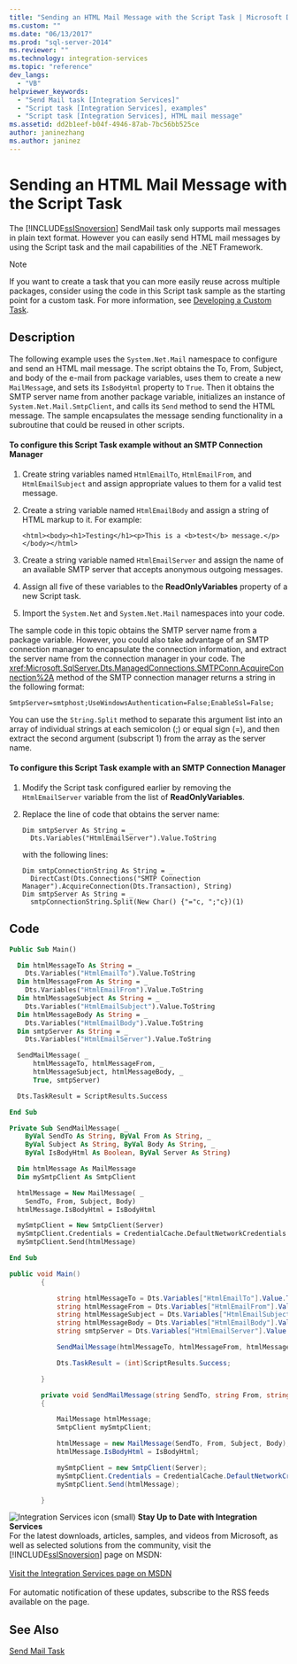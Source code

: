 ```yaml
---
title: "Sending an HTML Mail Message with the Script Task | Microsoft Docs"
ms.custom: ""
ms.date: "06/13/2017"
ms.prod: "sql-server-2014"
ms.reviewer: ""
ms.technology: integration-services
ms.topic: "reference"
dev_langs: 
  - "VB"
helpviewer_keywords: 
  - "Send Mail task [Integration Services]"
  - "Script task [Integration Services], examples"
  - "Script task [Integration Services], HTML mail message"
ms.assetid: dd2b1eef-b04f-4946-87ab-7bc56bb525ce
author: janinezhang
ms.author: janinez
---
```

# Sending an HTML Mail Message with the Script Task
  The [!INCLUDE[ssISnoversion](../../includes/ssisnoversion-md.md)] SendMail task only supports mail messages in plain text format. However you can easily send HTML mail messages by using the Script task and the mail capabilities of the .NET Framework.

> [!NOTE]
>  If you want to create a task that you can more easily reuse across multiple packages, consider using the code in this Script task sample as the starting point for a custom task. For more information, see [Developing a Custom Task](../extending-packages-custom-objects/task/developing-a-custom-task.md).

## Description
 The following example uses the `System.Net.Mail` namespace to configure and send an HTML mail message. The script obtains the To, From, Subject, and body of the e-mail from package variables, uses them to create a new `MailMessag`e, and sets its `IsBodyHtml` property to `True`. Then it obtains the SMTP server name from another package variable, initializes an instance of `System.Net.Mail.SmtpClient`, and calls its `Send` method to send the HTML message. The sample encapsulates the message sending functionality in a subroutine that could be reused in other scripts.

#### To configure this Script Task example without an SMTP Connection Manager

1.  Create string variables named `HtmlEmailTo`, `HtmlEmailFrom`, and `HtmlEmailSubject` and assign appropriate values to them for a valid test message.

2.  Create a string variable named `HtmlEmailBody` and assign a string of HTML markup to it. For example:

    ```
    <html><body><h1>Testing</h1><p>This is a <b>test</b> message.</p></body></html>
    ```

3.  Create a string variable named `HtmlEmailServer` and assign the name of an available SMTP server that accepts anonymous outgoing messages.

4.  Assign all five of these variables to the **ReadOnlyVariables** property of a new Script task.

5.  Import the `System.Net` and `System.Net.Mail` namespaces into your code.

 The sample code in this topic obtains the SMTP server name from a package variable. However, you could also take advantage of an SMTP connection manager to encapsulate the connection information, and extract the server name from the connection manager in your code. The <xref:Microsoft.SqlServer.Dts.ManagedConnections.SMTPConn.AcquireConnection%2A> method of the SMTP connection manager returns a string in the following format:

 `SmtpServer=smtphost;UseWindowsAuthentication=False;EnableSsl=False;`

 You can use the `String.Split` method to separate this argument list into an array of individual strings at each semicolon (;) or equal sign (=), and then extract the second argument (subscript 1) from the array as the server name.

#### To configure this Script Task example with an SMTP Connection Manager

1.  Modify the Script task configured earlier by removing the `HtmlEmailServer` variable from the list of **ReadOnlyVariables**.

2.  Replace the line of code that obtains the server name:

    ```
    Dim smtpServer As String = _
      Dts.Variables("HtmlEmailServer").Value.ToString
    ```

     with the following lines:

    ```
    Dim smtpConnectionString As String = _
      DirectCast(Dts.Connections("SMTP Connection Manager").AcquireConnection(Dts.Transaction), String)
    Dim smtpServer As String = _
      smtpConnectionString.Split(New Char() {"="c, ";"c})(1)
    ```

## Code

```vb
Public Sub Main()

  Dim htmlMessageTo As String = _
    Dts.Variables("HtmlEmailTo").Value.ToString
  Dim htmlMessageFrom As String = _
    Dts.Variables("HtmlEmailFrom").Value.ToString
  Dim htmlMessageSubject As String = _
    Dts.Variables("HtmlEmailSubject").Value.ToString
  Dim htmlMessageBody As String = _
    Dts.Variables("HtmlEmailBody").Value.ToString
  Dim smtpServer As String = _
    Dts.Variables("HtmlEmailServer").Value.ToString

  SendMailMessage( _
      htmlMessageTo, htmlMessageFrom, _
      htmlMessageSubject, htmlMessageBody, _
      True, smtpServer)

  Dts.TaskResult = ScriptResults.Success

End Sub

Private Sub SendMailMessage( _
    ByVal SendTo As String, ByVal From As String, _
    ByVal Subject As String, ByVal Body As String, _
    ByVal IsBodyHtml As Boolean, ByVal Server As String)

  Dim htmlMessage As MailMessage
  Dim mySmtpClient As SmtpClient

  htmlMessage = New MailMessage( _
    SendTo, From, Subject, Body)
  htmlMessage.IsBodyHtml = IsBodyHtml

  mySmtpClient = New SmtpClient(Server)
  mySmtpClient.Credentials = CredentialCache.DefaultNetworkCredentials
  mySmtpClient.Send(htmlMessage)

End Sub
```

```csharp
public void Main()
        {

            string htmlMessageTo = Dts.Variables["HtmlEmailTo"].Value.ToString();
            string htmlMessageFrom = Dts.Variables["HtmlEmailFrom"].Value.ToString();
            string htmlMessageSubject = Dts.Variables["HtmlEmailSubject"].Value.ToString();
            string htmlMessageBody = Dts.Variables["HtmlEmailBody"].Value.ToString();
            string smtpServer = Dts.Variables["HtmlEmailServer"].Value.ToString();

            SendMailMessage(htmlMessageTo, htmlMessageFrom, htmlMessageSubject, htmlMessageBody, true, smtpServer);

            Dts.TaskResult = (int)ScriptResults.Success;

        }

        private void SendMailMessage(string SendTo, string From, string Subject, string Body, bool IsBodyHtml, string Server)
        {

            MailMessage htmlMessage;
            SmtpClient mySmtpClient;

            htmlMessage = new MailMessage(SendTo, From, Subject, Body);
            htmlMessage.IsBodyHtml = IsBodyHtml;

            mySmtpClient = new SmtpClient(Server);
            mySmtpClient.Credentials = CredentialCache.DefaultNetworkCredentials;
            mySmtpClient.Send(htmlMessage);

        }
```

![Integration Services icon (small)](../media/dts-16.gif "Integration Services icon (small)")  **Stay Up to Date with Integration Services**<br /> For the latest downloads, articles, samples, and videos from Microsoft, as well as selected solutions from the community, visit the [!INCLUDE[ssISnoversion](../../includes/ssisnoversion-md.md)] page on MSDN:<br /><br /> [Visit the Integration Services page on MSDN](https://go.microsoft.com/fwlink/?LinkId=136655)<br /><br /> For automatic notification of these updates, subscribe to the RSS feeds available on the page.

## See Also
 [Send Mail Task](../control-flow/send-mail-task.md)


